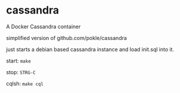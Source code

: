 # cassandra
A Docker Cassandra container

simplified version of github.com/pokle/cassandra

just starts a debian based cassandra instance and load init.sql into it.

start:
  `make`
  
stop:
  `STRG-C`
  
cqlsh:
  `make cql`
